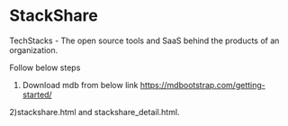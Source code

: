 # StackShare
TechStacks - The open source tools and SaaS behind the products of an organization.

Follow below steps
1) Download mdb from below link
https://mdbootstrap.com/getting-started/

2)stackshare.html and stackshare_detail.html.
